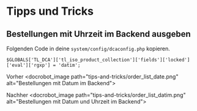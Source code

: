 # Tipps und Tricks

## Bestellungen mit Uhrzeit im Backend ausgeben 

Folgenden Code in deine `system/config/dcaconfig.php` kopieren.

    $GLOBALS['TL_DCA']['tl_iso_product_collection']['fields']['locked']['eval']['rgxp'] = 'datim';



Vorher
<docrobot_image path="tips-and-tricks/order_list_date.png" alt="Bestellungen mit Datum im Backend">

Nachher
<docrobot_image path="tips-and-tricks/order_list_datim.png" alt="Bestellungen mit Datum und Uhrzeit im Backend">